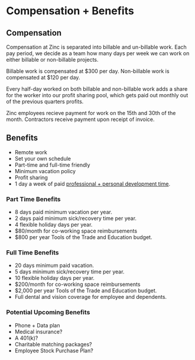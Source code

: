 # Compensation + Benefits

## Compensation

Compensation at Zinc is separated into billable and un-billable work. Each pay
period, we decide as a team how many days per week we can work on either
billable or non-billable projects.

Billable work is compensated at $300 per day.
Non-billable work is compensated at $120 per day.

Every half-day worked on both billable and non-billable work adds a share for
the worker into our profit sharing pool, which gets paid out monthly out of the
previous quarters profits.

Zinc employees recieve payment for work on the 15th and 30th of the month.
Contractors receive payment upon receipt of invoice.

## Benefits
 * Remote work
 * Set your own schedule
 * Part-time and full-time friendly
 * Minimum vacation policy
 * Profit sharing
 * 1 day a week of paid [professional + personal development time](/undirected-time-explained).

### Part Time Benefits
 * 8 days paid minimum vacation per year.
 * 2 days paid minimum sick/recovery time per year.
 * 4 flexible holiday days per year.
 * $80/month for co-working space reimbursements
 * $800 per year Tools of the Trade and Education budget.

### Full Time Benefits
 * 20 days minimum paid vacation.
 * 5 days minimum sick/recovery time per year.
 * 10 flexible holiday days per year.
 * $200/month for co-working space reimbursements
 * $2,000 per year Tools of the Trade and Education budget.
 * Full dental and vision coverage for employee and dependents.

### Potential Upcoming Benefits
 * Phone + Data plan
 * Medical insurance?
 * A 401(k)?
 * Charitable matching packages?
 * Employee Stock Purchase Plan?
